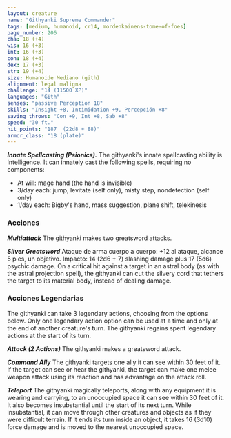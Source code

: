 ```yaml
---
layout: creature
name: "Githyanki Supreme Commander"
tags: [medium, humanoid, cr14, mordenkainens-tome-of-foes]
page_number: 206
cha: 18 (+4)
wis: 16 (+3)
int: 16 (+3)
con: 18 (+4)
dex: 17 (+3)
str: 19 (+4)
size: Humanoide Mediano (gith)
alignment: legal maligna
challenge: "14 (11500 XP)"
languages: "Gith"
senses: "passive Perception 18"
skills: "Insight +8, Intimidation +9, Percepción +8"
saving_throws: "Con +9, Int +8, Sab +8"
speed: "30 ft."
hit_points: "187  (22d8 + 88)"
armor_class: "18 (plate)"
---
```


***Innate Spellcasting (Psionics).*** The githyanki's innate spellcasting ability is Intelligence. It can innately cast the following spells, requiring no components:
* At will: mage hand (the hand is invisible)
* 3/day each: jump, levitate (self only), misty step, nondetection (self only)
* 1/day each: Bigby's hand, mass suggestion, plane shift, telekinesis

### Acciones

***Multiattack*** The githyanki makes two greatsword attacks.

***Silver Greatsword*** Ataque de arma cuerpo a cuerpo: +12 al ataque, alcance 5 pies, un objetivo. Impacto: 14 (2d6 + 7) slashing damage plus 17 (5d6) psychic damage. On a critical hit against a target in an astral body (as with the astral projection spell), the githyanki can cut the silvery cord that tethers the target to its material body, instead of dealing damage.

### Acciones Legendarias

The githyanki can take 3 legendary actions, choosing from the options below. Only one legendary action option can be used at a time and only at the end of another creature's turn. The githyanki regains spent legendary actions at the start of its turn.

***Attack (2 Actions)*** The githyanki makes a greatsword attack.

***Command Ally*** The githyanki targets one ally it can see within 30 feet of it. If the target can see or hear the githyanki, the target can make one melee weapon attack using its reaction and has advantage on the attack roll.

***Teleport*** The githyanki magically teleports, along with any equipment it is wearing and carrying, to an unoccupied space it can see within 30 feet of it. It also becomes insubstantial until the start of its next turn. While insubstantial, it can move through other creatures and objects as if they were difficult terrain. If it ends its turn inside an object, it takes 16 (3d10) force damage and is moved to the nearest unoccupied space.